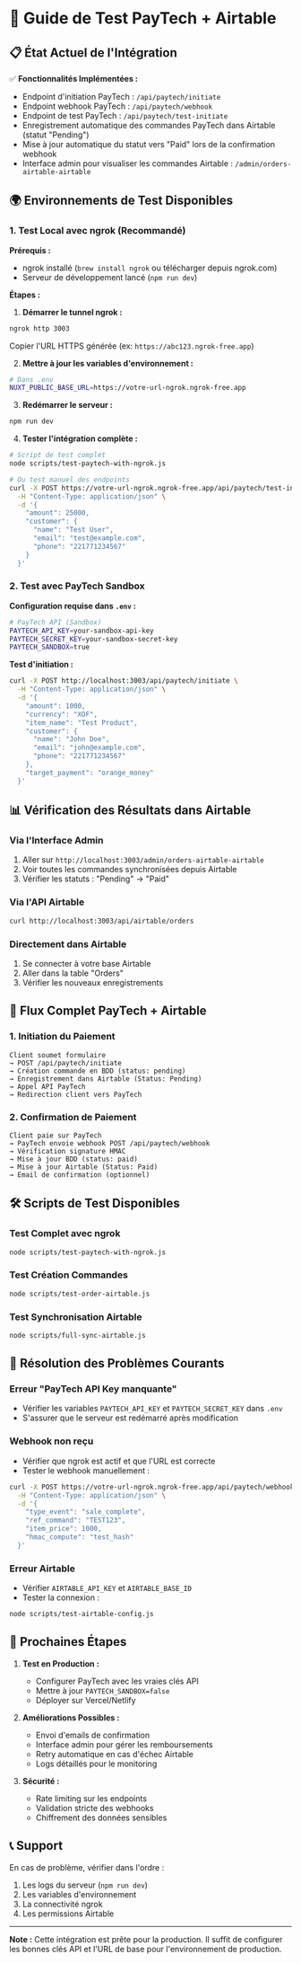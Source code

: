 # 🚀 Guide de Test PayTech + Airtable

## 📋 État Actuel de l'Intégration

✅ **Fonctionnalités Implémentées :**

- Endpoint d'initiation PayTech : `/api/paytech/initiate`
- Endpoint webhook PayTech : `/api/paytech/webhook`
- Endpoint de test PayTech : `/api/paytech/test-initiate`
- Enregistrement automatique des commandes PayTech dans Airtable (statut "Pending")
- Mise à jour automatique du statut vers "Paid" lors de la confirmation webhook
- Interface admin pour visualiser les commandes Airtable : `/admin/orders-airtable-airtable`

## 🌍 Environnements de Test Disponibles

### 1. Test Local avec ngrok (Recommandé)

**Prérequis :**

- ngrok installé (`brew install ngrok` ou télécharger depuis ngrok.com)
- Serveur de développement lancé (`npm run dev`)

**Étapes :**

1. **Démarrer le tunnel ngrok :**

```bash
ngrok http 3003
```

Copier l'URL HTTPS générée (ex: `https://abc123.ngrok-free.app`)

2. **Mettre à jour les variables d'environnement :**

```bash
# Dans .env
NUXT_PUBLIC_BASE_URL=https://votre-url-ngrok.ngrok-free.app
```

3. **Redémarrer le serveur :**

```bash
npm run dev
```

4. **Tester l'intégration complète :**

```bash
# Script de test complet
node scripts/test-paytech-with-ngrok.js

# Ou test manuel des endpoints
curl -X POST https://votre-url-ngrok.ngrok-free.app/api/paytech/test-initiate \
  -H "Content-Type: application/json" \
  -d '{
    "amount": 25000,
    "customer": {
      "name": "Test User",
      "email": "test@example.com",
      "phone": "221771234567"
    }
  }'
```

### 2. Test avec PayTech Sandbox

**Configuration requise dans `.env` :**

```bash
# PayTech API (Sandbox)
PAYTECH_API_KEY=your-sandbox-api-key
PAYTECH_SECRET_KEY=your-sandbox-secret-key
PAYTECH_SANDBOX=true
```

**Test d'initiation :**

```bash
curl -X POST http://localhost:3003/api/paytech/initiate \
  -H "Content-Type: application/json" \
  -d '{
    "amount": 1000,
    "currency": "XOF",
    "item_name": "Test Product",
    "customer": {
      "name": "John Doe",
      "email": "john@example.com",
      "phone": "221771234567"
    },
    "target_payment": "orange_money"
  }'
```

## 📊 Vérification des Résultats dans Airtable

### Via l'Interface Admin

1. Aller sur `http://localhost:3003/admin/orders-airtable-airtable`
2. Voir toutes les commandes synchronisées depuis Airtable
3. Vérifier les statuts : "Pending" → "Paid"

### Via l'API Airtable

```bash
curl http://localhost:3003/api/airtable/orders
```

### Directement dans Airtable

1. Se connecter à votre base Airtable
2. Aller dans la table "Orders"
3. Vérifier les nouveaux enregistrements

## 🔄 Flux Complet PayTech + Airtable

### 1. Initiation du Paiement

```
Client soumet formulaire
→ POST /api/paytech/initiate
→ Création commande en BDD (status: pending)
→ Enregistrement dans Airtable (Status: Pending)
→ Appel API PayTech
→ Redirection client vers PayTech
```

### 2. Confirmation de Paiement

```
Client paie sur PayTech
→ PayTech envoie webhook POST /api/paytech/webhook
→ Vérification signature HMAC
→ Mise à jour BDD (status: paid)
→ Mise à jour Airtable (Status: Paid)
→ Email de confirmation (optionnel)
```

## 🛠 Scripts de Test Disponibles

### Test Complet avec ngrok

```bash
node scripts/test-paytech-with-ngrok.js
```

### Test Création Commandes

```bash
node scripts/test-order-airtable.js
```

### Test Synchronisation Airtable

```bash
node scripts/full-sync-airtable.js
```

## 🐛 Résolution des Problèmes Courants

### Erreur "PayTech API Key manquante"

- Vérifier les variables `PAYTECH_API_KEY` et `PAYTECH_SECRET_KEY` dans `.env`
- S'assurer que le serveur est redémarré après modification

### Webhook non reçu

- Vérifier que ngrok est actif et que l'URL est correcte
- Tester le webhook manuellement :

```bash
curl -X POST https://votre-url-ngrok.ngrok-free.app/api/paytech/webhook \
  -H "Content-Type: application/json" \
  -d '{
    "type_event": "sale_complete",
    "ref_command": "TEST123",
    "item_price": 1000,
    "hmac_compute": "test_hash"
  }'
```

### Erreur Airtable

- Vérifier `AIRTABLE_API_KEY` et `AIRTABLE_BASE_ID`
- Tester la connexion :

```bash
node scripts/test-airtable-config.js
```

## 🎯 Prochaines Étapes

1. **Test en Production :**

   - Configurer PayTech avec les vraies clés API
   - Mettre à jour `PAYTECH_SANDBOX=false`
   - Déployer sur Vercel/Netlify

2. **Améliorations Possibles :**

   - Envoi d'emails de confirmation
   - Interface admin pour gérer les remboursements
   - Retry automatique en cas d'échec Airtable
   - Logs détaillés pour le monitoring

3. **Sécurité :**
   - Rate limiting sur les endpoints
   - Validation stricte des webhooks
   - Chiffrement des données sensibles

## 📞 Support

En cas de problème, vérifier dans l'ordre :

1. Les logs du serveur (`npm run dev`)
2. Les variables d'environnement
3. La connectivité ngrok
4. Les permissions Airtable

---

**Note :** Cette intégration est prête pour la production. Il suffit de configurer les bonnes clés API et l'URL de base pour l'environnement de production.

